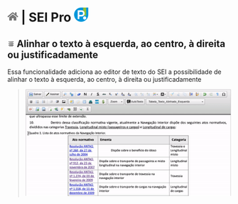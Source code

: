 # [![Home](../img/home.png)](../) |  SEI Pro ![Icone](../img/icon-32.png)

## ![SEI Pro Alinhar texto](../img/icon-alinhartexto.png) Alinhar o texto à esquerda, ao centro, à direita ou justificadamente

Essa funcionalidade adiciona ao editor de texto do SEI a possibilidade de alinhar o texto à esquerda, ao centro, à direita ou justificadamente

> ![Tela Alinhar texto](../img/tela-alinhartexto.gif) 
